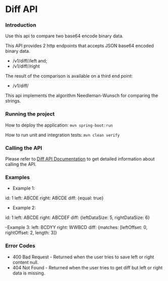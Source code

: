 # Diff API

### Introduction
Use this api to compare two base64 encode binary data.

This API provides 2 http endpoints that accepts JSON base64 encoded binary data.

- <host>/v1/diff/<ID>/left and;
- <host>/v1/diff/<ID>/right

The result of the comparison is available on a third end point:

- <host>/v1/diff/<ID>

This api implements the algorithm Needleman-Wunsch for comparing the strings.


### Running the project
How to deploy the application:
`mvn spring-boot:run`

How to run unit and integration tests:
`mvn clean verify`

### Calling the API
Please refer to [Diff API Documentation](https://documenter.getpostman.com/view/7131745/S1EH42Xq) to get detailed information about calling the API.

### Examples

- Example 1:

id:     1
left:   ABCDE
right:  ABCDE
diff:	{equal: true} 


- Example 2:

id:     1
left:   ABCDE
right:  ABCDEF
diff:	{leftDataSize: 5, rightDataSize: 6} 


-Example 3:
left:   BCDYY
right:  WWBCD
diff:   {matches: [leftOffset: 0, rightOffset: 2, length: 3]}


### Error Codes
- 400 Bad Request - Returned when the user tries to save left or right content null.
- 404 Not Found - Returned when the user tries to get diff but left or right data is missing.
